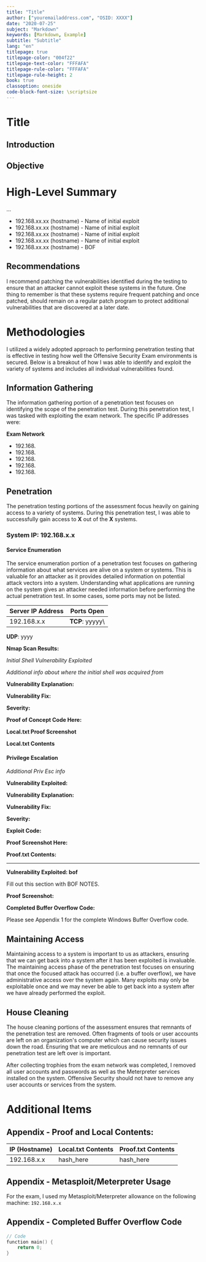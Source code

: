 ```yaml
---
title: "Title"
author: ["youremailaddress.com", "OSID: XXXX"]
date: "2020-07-25"
subject: "Markdown"
keywords: [Markdown, Example]
subtitle: "Subtitle"
lang: "en"
titlepage: true
titlepage-color: "004f22"
titlepage-text-color: "FFFAFA"
titlepage-rule-color: "FFFAFA"
titlepage-rule-height: 2
book: true
classoption: oneside
code-block-font-size: \scriptsize
---
```


# Title 
## Introduction

## Objective

# High-Level Summary

...

- 192.168.xx.xx (hostname) - Name of initial exploit
- 192.168.xx.xx (hostname) - Name of initial exploit
- 192.168.xx.xx (hostname) - Name of initial exploit
- 192.168.xx.xx (hostname) - Name of initial exploit
- 192.168.xx.xx (hostname) - BOF

## Recommendations

I recommend patching the vulnerabilities identified during the testing to ensure that an attacker cannot exploit these systems in the future.
One thing to remember is that these systems require frequent patching and once patched, should remain on a regular patch program to protect additional vulnerabilities that are discovered at a later date.

# Methodologies

I utilized a widely adopted approach to performing penetration testing that is effective in testing how well the Offensive Security Exam environments is secured.
Below is a breakout of how I was able to identify and exploit the variety of systems and includes all individual vulnerabilities found.

## Information Gathering

The information gathering portion of a penetration test focuses on identifying the scope of the penetration test.
During this penetration test, I was tasked with exploiting the exam network.
The specific IP addresses were:

**Exam Network**

- 192.168.
- 192.168.
- 192.168.
- 192.168.
- 192.168.

## Penetration

The penetration testing portions of the assessment focus heavily on gaining access to a variety of systems.
During this penetration test, I was able to successfully gain access to **X** out of the **X** systems.

### System IP: 192.168.x.x

#### Service Enumeration

The service enumeration portion of a penetration test focuses on gathering information about what services are alive on a system or systems.
This is valuable for an attacker as it provides detailed information on potential attack vectors into a system.
Understanding what applications are running on the system gives an attacker needed information before performing the actual penetration test.
In some cases, some ports may not be listed.

Server IP Address | Ports Open
------------------|----------------------------------------
192.168.x.x       | **TCP**: yyyyy\
**UDP**: yyyy 

**Nmap Scan Results:**

*Initial Shell Vulnerability Exploited*

*Additional info about where the initial shell was acquired from*

**Vulnerability Explanation:**

**Vulnerability Fix:**

**Severity:**

**Proof of Concept Code Here:**

**Local.txt Proof Screenshot**

**Local.txt Contents**

#### Privilege Escalation

*Additional Priv Esc info*

**Vulnerability Exploited:**

**Vulnerability Explanation:**

**Vulnerability Fix:**

**Severity:**

**Exploit Code:**

**Proof Screenshot Here:**

**Proof.txt Contents:**

---

**Vulnerability Exploited: bof**

Fill out this section with BOF NOTES.

**Proof Screenshot:**

**Completed Buffer Overflow Code:**

Please see Appendix 1 for the complete Windows Buffer Overflow code.

## Maintaining Access

Maintaining access to a system is important to us as attackers, ensuring that we can get back into a system after it has been exploited is invaluable.
The maintaining access phase of the penetration test focuses on ensuring that once the focused attack has occurred (i.e. a buffer overflow), we have administrative access over the system again.
Many exploits may only be exploitable once and we may never be able to get back into a system after we have already performed the exploit.

## House Cleaning

The house cleaning portions of the assessment ensures that remnants of the penetration test are removed.
Often fragments of tools or user accounts are left on an organization's computer which can cause security issues down the road.
Ensuring that we are meticulous and no remnants of our penetration test are left over is important.

After collecting trophies from the exam network was completed, I removed all user accounts and passwords as well as the Meterpreter services installed on the system.
Offensive Security should not have to remove any user accounts or services from the system.

# Additional Items

## Appendix - Proof and Local Contents:

IP (Hostname) | Local.txt Contents | Proof.txt Contents
--------------|--------------------|-------------------
192.168.x.x   | hash_here          | hash_here

## Appendix - Metasploit/Meterpreter Usage

For the exam, I used my Metasploit/Meterpreter allowance on the following machine: `192.168.x.x`

## Appendix - Completed Buffer Overflow Code

```c
// Code
function main() {
    return 0;
}
```
